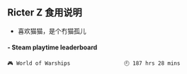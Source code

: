 ## Ricter Z 食用说明
- 喜欢猫猫，是个冇猫孤儿

<!-- steam-box start -->
#### - Steam playtime leaderboard
```text
🎮 World of Warships                 🕘 187 hrs 28 mins
```
<!-- Powered by https://github.com/YouEclipse/steam-box . -->
<!-- steam-box end -->
